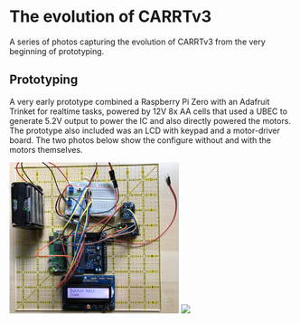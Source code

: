 # The evolution of CARRTv3 

A series of photos capturing the evolution of CARRTv3 from the very beginning of prototyping.

## Prototyping ##

A very early prototype combined a Raspberry Pi Zero with an Adafruit Trinket for realtime tasks, powered by 12V 8x AA cells that used a UBEC to generate 5.2V output to power the IC and also directly powered the motors.  The prototype also included was an LCD with keypad and a motor-driver board.  The two photos below show the configure without and with the motors themselves.

[<img src="https://github.com/igormiktor/CARRTv3/blob/main/images/2019-06-02%20Carrt3%20Prototyping.jpg" width="300" />]("https://github.com/igormiktor/CARRTv3/blob/main/images/2019-06-02%20Carrt3%20Prototyping.jpg")  [<img src="https://github.com/igormiktor/CARRTv3/blob/main/images/images/2019-08-24%20Carrt3%20Prototyping.jpg" width="300" />]("https://github.com/igormiktor/CARRTv3/blob/main/images/2019-08-24%20Carrt3%20Prototyping.jpg")